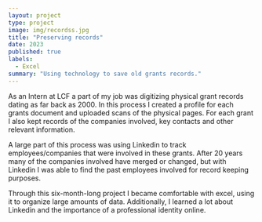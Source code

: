 ```yaml
---
layout: project
type: project
image: img/recordss.jpg
title: "Preserving records"
date: 2023
published: true
labels:
  - Excel
summary: "Using technology to save old grants records."
---
```


As an Intern at LCF a part of my job was digitizing physical grant records dating as far back as 2000. In this process I created a profile for each grants document and uploaded scans of the physical pages. For each grant I also kept records of the companies involved, key contacts and other relevant information. 

A large part of this process was using Linkedin to track employees/companies that were involved in these grants. After 20 years many of the companies involved have merged or changed, but with Linkedin I was able to find the past employees involved for record keeping purposes. 

Through this six-month-long project I became comfortable with excel, using it to organize large amounts of data. Additionally, I learned a lot about Linkedin and the importance of a professional identity online. 
